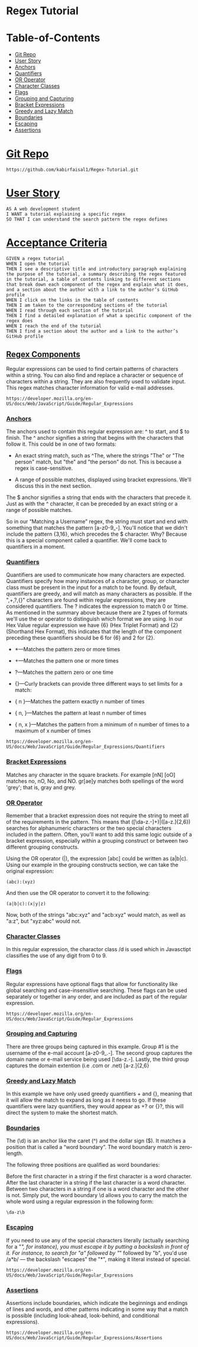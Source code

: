 # Regex Tutorial

# Table-of-Contents
* [Git Repo](#git-repo)
* [User Story](#user-story)
* [Anchors](#anchors)
* [Quantifiers](#quantifiers)
* [OR Operator](#or-operator)
* [Character Classes](#character-classes)
* [Flags](#flags)
* [Grouping and Capturing](#grouping-and-capturing)
* [Bracket Expressions](#bracket-expressions)
* [Greedy and Lazy Match](#greedy-and-lazy-match)
* [Boundaries](#boundaries)
* [Escaping](#escaping)
* [Assertions](#assertions)


# [Git Repo](#table-of-contents)
```
https://github.com/kabirfaisal1/Regex-Tutorial.git

```

# [User Story](#table-of-contents)
```
AS A web development student
I WANT a tutorial explaining a specific regex
SO THAT I can understand the search pattern the regex defines

```
# [Acceptance Criteria](#table-of-contents)
```
GIVEN a regex tutorial
WHEN I open the tutorial
THEN I see a descriptive title and introductory paragraph explaining the purpose of the tutorial, a summary describing the regex featured in the tutorial, a table of contents linking to different sections that break down each component of the regex and explain what it does, and a section about the author with a link to the author’s GitHub profile
WHEN I click on the links in the table of contents
THEN I am taken to the corresponding sections of the tutorial
WHEN I read through each section of the tutorial
THEN I find a detailed explanation of what a specific component of the regex does
WHEN I reach the end of the tutorial
THEN I find a section about the author and a link to the author’s GitHub profile

```
## [Regex Components](#table-of-contents)
Regular expressions can be used to find certain patterns of characters within a string. You can also find and replace a character or sequence of characters within a string. They are also frequently used to validate input. This regex matches character information for valid e-mail addresses.

```
https://developer.mozilla.org/en-US/docs/Web/JavaScript/Guide/Regular_Expressions
```


###  [Anchors](#table-of-contents)
The anchors used to contain this regular expression are: ^ to start, and $ to finish.
The ^ anchor signifies a string that begins with the characters that follow it. This could be in one of two formats:

  * An exact string match, such as ^The, where the strings "The" or "The person" match, but "the" and "the person" do not. This is because a regex is case-sensitive.

  * A range of possible matches, displayed using bracket expressions. We'll discuss this in the next section.

The $ anchor signifies a string that ends with the characters that precede it. Just as with the ^ character, it can be preceded by an exact string or a range of possible matches.

So in our “Matching a Username” regex, the string must start and end with something that matches the pattern [a-z0-9_-]. You'll notice that we didn't include the pattern {3,16}, which precedes the $ character. Why? Because this is a special component called a quantifier. We'll come back to quantifiers in a moment.

###  [Quantifiers](#table-of-contents)

Quantifiers are used to communicate how many characters are expected. Quantifiers specify how many instances of a character, group, or character class must be present in the input for a match to be found. By default, quantifiers are greedy, and will match as many characters as possible. If the ",+,?,{}" characters are found within regular expressions, they are considered quantifiers. The ? indicates the expression to match 0 or 1time. As mentioned in the summary above because there are 2 types of formats we'll use the or operator to distinguish which format we are using. In our Hex Value regular expression we have {6} (Hex Triplet Format) and {2} (Shorthand Hex Format), this indicates that the length of the component preceding these quantifiers should be 6 for {6} and 2 for {2}.

  * *—Matches the pattern zero or more times

  * +—Matches the pattern one or more times

  * ?—Matches the pattern zero or one time

  * {}—Curly brackets can provide three different ways to set limits for a match:

  * { n }—Matches the pattern exactly n number of times

  * { n, }—Matches the pattern at least n number of times

  * { n, x }—Matches the pattern from a minimum of n number of times to a maximum of x number of times
```
https://developer.mozilla.org/en-US/docs/Web/JavaScript/Guide/Regular_Expressions/Quantifiers
```

###  [Bracket Expressions](#table-of-contents)

Matches any character in the square brackets. For example [nN] [oO] matches no, nO, No, and NO. gr[ae]y matches both spellings of the word 'grey'; that is, gray and grey.

###  [OR Operator](#table-of-contents)
Remember that a bracket expression does not require the string to meet all of the requirements in the pattern. This means that ([\da-z\.-]+)|([a-z\.]{2,6}) searches for alphanumeric characters or the two special characters included in the pattern. Often, you'll want to add this same logic outside of a bracket expression, especially within a grouping construct or between two different grouping constructs.

Using the OR operator (|), the expression [abc] could be written as (a|b|c). Using our example in the grouping constructs section, we can take the original expression:
```
(abc):(xyz)
```
And then use the OR operator to convert it to the following:

```
(a|b|c):(x|y|z)
```
Now, both of the strings "abc:xyz" and "acb:xyz" would match, as well as "a:z", but "xyz:abc" would not.

###  [Character Classes](#table-of-contents)
In this regular expression, the charactor class /d is used which in Javasctipt classifies the use of any digit from 0 to 9.

###  [Flags](#table-of-contents)
Regular expressions have optional flags that allow for functionality like global searching and case-insensitive searching. These flags can be used separately or together in any order, and are included as part of the regular expression.

```
https://developer.mozilla.org/en-US/docs/Web/JavaScript/Guide/Regular_Expressions
```

###  [Grouping and Capturing](#table-of-contents)
There are three groups being captured in this example. Group #1 is the username of the e-mail account [a-z0-9_\.-]. The second group captures the domain name or e-mail service being used [\da-z\.-]. Lastly, the third group captures the domain extention (i.e .com or .net) [a-z\.]{2,6}


###  [Greedy and Lazy Match](#table-of-contents)
In this example we have only used greedy quantifiers + and {}, meaning that it will allow the match to expand as long as it neess to go. If these quantifiers were lazy quantifiers, they would appear as +? or {}?, this will direct the system to make the shortest match.

###  [Boundaries](#table-of-contents)
The (\d) is an anchor like the caret (^) and the dollar sign ($). It matches a position that is called a “word boundary”. The word boundary match is zero-length.

The following three positions are qualified as word boundaries:

Before the first character in a string if the first character is a word character.
After the last character in a string if the last character is a word character.
Between two characters in a string if one is a word character and the other is not.
Simply put, the word boundary \d allows you to carry the match the whole word using a regular expression in the following form:

```
\da-z\b
```

### [Escaping](#table-of-contents)
If you need to use any of the special characters literally (actually searching for a "*", for instance), you must escape it by putting a backslash in front of it. For instance, to search for "a" followed by "*" followed by "b", you'd use /a\*b/ — the backslash "escapes" the "*", making it literal instead of special.

```
https://developer.mozilla.org/en-US/docs/Web/JavaScript/Guide/Regular_Expressions
```

### [Assertions](#table-of-contents)
Assertions include boundaries, which indicate the beginnings and endings of lines and words, and other patterns indicating in some way that a match is possible (including look-ahead, look-behind, and conditional expressions).
```
https://developer.mozilla.org/en-US/docs/Web/JavaScript/Guide/Regular_Expressions/Assertions
```

